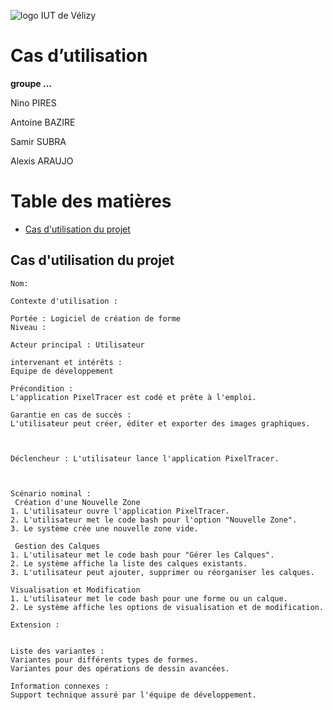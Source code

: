 
![logo IUT de Vélizy](https://www.uvsq.fr/medias/photo/iut-velizy-villacoublay-logo-2020-ecran_1580904185110-jpg?ID_FICHE=214049"image_tooltip")
  
# Cas d’utilisation

**groupe …**

Nino PIRES

Antoine BAZIRE

Samir SUBRA

Alexis ARAUJO

# Table des matières

- [Cas d'utilisation du projet](#cas-dutilisation-du-projet)




## Cas d'utilisation du projet

```
Nom: 

Contexte d'utilisation : 

Portée : Logiciel de création de forme
Niveau : 

Acteur principal : Utilisateur

intervenant et intérêts :
Equipe de développement
  
Précondition : 
L'application PixelTracer est codé et prête à l'emploi.

Garantie en cas de succès : 
L'utilisateur peut créer, éditer et exporter des images graphiques.



Déclencheur : L'utilisateur lance l'application PixelTracer.



Scénario nominal :
 Création d'une Nouvelle Zone
1. L'utilisateur ouvre l'application PixelTracer.
2. L'utilisateur met le code bash pour l'option "Nouvelle Zone".
3. Le système crée une nouvelle zone vide.

 Gestion des Calques
1. L'utilisateur met le code bash pour "Gérer les Calques".
2. Le système affiche la liste des calques existants.
3. L'utilisateur peut ajouter, supprimer ou réorganiser les calques.

Visualisation et Modification
1. L'utilisateur met le code bash pour une forme ou un calque.
2. Le système affiche les options de visualisation et de modification.

Extension :


Liste des variantes :
Variantes pour différents types de formes.
Variantes pour des opérations de dessin avancées.

Information connexes :
Support technique assuré par l'équipe de développement.

```
